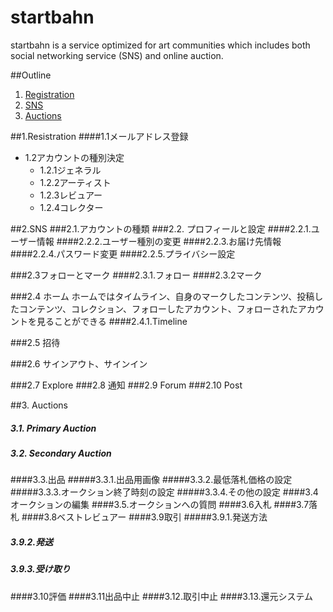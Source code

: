**startbahn**
====
startbahn is a service optimized for art communities which includes both social networking service (SNS) and online auction.

##Outline
1. [Registration](#)
2. [SNS](#specifications)
3. [Auctions](#contribution)


##1.Resistration
####1.1メールアドレス登録
* 1.2アカウントの種別決定
  - 1.2.1ジェネラル
  - 1.2.2アーティスト
  - 1.2.3レビュアー
  - 1.2.4コレクター
  
##2.SNS
###2.1.アカウントの種類
###2.2. プロフィールと設定
####2.2.1.ユーザー情報
####2.2.2.ユーザー種別の変更
####2.2.3.お届け先情報
####2.2.4.パスワード変更
####2.2.5.プライバシー設定

###2.3フォローとマーク
####2.3.1.フォロー
####2.3.2マーク

###2.4  ホーム
ホームではタイムライン、自身のマークしたコンテンツ、投稿したコンテンツ、コレクション、フォローしたアカウント、フォローされたアカウントを見ることができる
####2.4.1.Timeline

###2.5 招待

###2.6 サインアウト、サインイン

###2.7 Explore
###2.8 通知
###2.9 Forum
###2.10 Post

##3. Auctions
##### 3.1. Primary Auction
##### 3.2. Secondary Auction
####3.3.出品
#####3.3.1.出品用画像
#####3.3.2.最低落札価格の設定
#####3.3.3.オークション終了時刻の設定
#####3.3.4.その他の設定
####3.4オークションの編集
####3.5.オークションへの質問
####3.6入札
####3.7落札
####3.8ベストレビュアー
####3.9取引
#####3.9.1.発送方法
##### 3.9.2.発送
##### 3.9.3.受け取り
####3.10評価
####3.11出品中止
####3.12.取引中止
####3.13.還元システム

